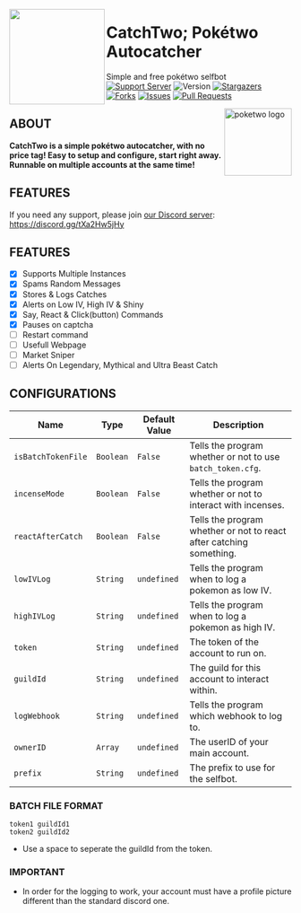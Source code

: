 <meta name="description" content="This AutoCatcher was designed to automatically catch Pokemon spawned on Discord by Poketwo bot. It also offers other utility functions to automate features to make you rich in Poketwo. Apart from autocatching, the bot extends its features to easy customization with easy setup."/>

<meta name="keywords" content="Poketwo, Poketwo AutoCatcher, Poketwo Hack, poketwo selfbot, Poketwo vote, poketwo discord bot, poketwo bot, premium, poketwo commands, Safe autocatcher, catch pokemon, poketwo-hack, poketwo-autocatcher, youtube, poketwo free, poketwo paid, mass trade, github, mass-release, auto-vote, accurate,poketwo official server, poketwo auto catcher, poketwo helper bot, poketwo hack, poketwo rich, poketwo cheat, download,poketwo coins, poketwo shiny, online, how-to-get-rich-in-poketwo , kyan, Fuzzy, AI, Poketwo , latest, 2021, working, 2022"/>

<meta name="author" content="kyan0045"/>
<meta name="url" content="https://github.com/kyan0045/CatchTwo" />
<meta name="og:title" content="CatchTwo; Pokétwo Autocatcher"/>
<meta name="google-site-verification" content="premium best" />
<meta name="og:url" content="https://github.com/kyan0045/CatchTwo" />
<meta name="og:image" content="https://i.imgur.com/85PNo2N.png" />
<meta name="og:description" content="Simplest automation autocatcher and Hack for Poketwo with Market Commands and Poketwo Guide and it is Best and Poketwo command with automation. This bot or selfbot automatically catches Pokemon known as Autocatch on Discord. Several other Features to Easily Get Rich in Poketwo."/>

<!-- Header Top img  -->
<img src="https://media.discordapp.net/attachments/1033334586966552666/1054896887842488422/image.png" lt="poketwo autocatcher logo" align="left" height="170"><h1>CatchTwo; Pokétwo Autocatcher</h1>

Simple and free pokétwo selfbot</br>
[![Support Server](https://img.shields.io/badge/Support_Server-000?style=for-the-badge&logo=&color=informational)](https://discord.gg/tXa2Hw5jHy)
![Version](https://img.shields.io/badge/Version-1.1.7-000?style=for-the-badge&logo=&color=informational)
[![Stargazers](https://img.shields.io/github/stars/kyan0045/CatchTwo?style=for-the-badge&logo=&color=blue)](https://github.com/kyan0045/CatchTwo/stargazers)
[![Forks](https://img.shields.io/github/forks/kyan0045/CatchTwo?style=for-the-badge&logo=&color=blue)](https://github.com/kyan0045/CatchTwo/network/members)
[![Issues](https://img.shields.io/github/issues/kyan0045/CatchTwo?style=for-the-badge&logo=&color=informational)](https://github.com/kyan0045/CatchTwo/issues)
[![Pull Requests](https://img.shields.io/github/issues-pr/kyan0045/CatchTwo?style=for-the-badge&logo=&color=informational)](https://github.com/kyan0045/CatchTwo/pulls)



<img src="https://poketwo.net/_next/image?url=%2Fassets%2Flogo.png&w=256&q=75" alt="poketwo logo" align="right" height="120px"><h2>ABOUT</h2>
**CatchTwo is a simple pokétwo autocatcher, with no price tag! Easy to setup and configure, start right away. Runnable on multiple accounts at the same time!**

<h2 align="left">FEATURES</h2>

If you need any support, please join [our Discord server](https://discord.gg/tXa2Hw5jHy): https://discord.gg/tXa2Hw5jHy
<h2 align="left">FEATURES</h2>

* [x] Supports Multiple Instances </br>
* [x] Spams Random Messages </br>
* [x] Stores & Logs Catches </br>
* [x] Alerts on Low IV, High IV & Shiny</br>
* [X] Say, React & Click(button) Commands </br>
* [X] Pauses on captcha </br>
* [ ] Restart command </br>
* [ ] Usefull Webpage </br>
* [ ] Market Sniper </br>
* [ ] Alerts On Legendary, Mythical and Ultra Beast Catch </br>

<h2 align="left">CONFIGURATIONS</h2>


| Name  | Type | Default Value | Description |
| ------------- | ------------- | ------------- | ------------- |
| ```isBatchTokenFile```  | ```Boolean``` | ```False```  | Tells the program whether or not to use ```batch_token.cfg```. |
| ```incenseMode```  | ```Boolean``` | ```False```  | Tells the program whether or not to interact with incenses. |
| ```reactAfterCatch```  | ```Boolean``` | ```False```  | Tells the program whether or not to react after catching something. |
| ```lowIVLog```  | ```String``` | ```undefined```  | Tells the program when to log a pokemon as low IV. |
| ```highIVLog```  | ```String``` | ```undefined```  | Tells the program when to log a pokemon as high IV. |
| ```token```  | ```String``` | ```undefined```  | The token of the account to run on. |
| ```guildId```  | ```String``` | ```undefined```  | The guild for this account to interact within. |
| ```logWebhook```  | ```String``` | ```undefined```  | Tells the program which webhook to log to. |
| ```ownerID```  | ```Array``` | ```undefined```  | The userID of your main account. |
| ```prefix```  | ```String``` | ```undefined```  | The prefix to use for the selfbot. |


### BATCH FILE FORMAT
```
token1 guildId1
token2 guildId2
``` 
- Use a space to seperate the guildId from the token.

### IMPORTANT

* In order for the logging to work, your account must have a profile picture different than the standard discord one.

